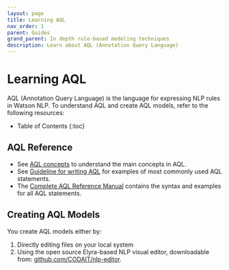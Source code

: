 ```yaml
---
layout: page
title: Learning AQL
nav_order: 1
parent: Guides 
grand_parent: In depth rule-based modeling techniques
description: Learn about AQL (Annotation Query Language)
---
```


# Learning AQL


AQL (Annotation Query Language) is the language for expressing NLP rules in Watson NLP.
To understand AQL and create AQL models, refer to the following resources:

* Table of Contents
{:toc}

## AQL Reference 

- See [AQL concepts](./ana_txtan_extractors.md) to understand the main concepts in AQL.
- See [Guideline for writing AQL](./aql-guidelines.md) for examples of most commonly used AQL statements.
- The [Complete AQL Reference Manual](./aql-ref-guide.md) contains the syntax and examples for all AQL statements.

## Creating AQL Models
You create AQL models either by:

1. Directly editing files on your local system
2. Using the open source Elyra-based NLP visual editor, downloadable from: [github.com/CODAIT/nlp-editor](https://github.com/CODAIT/nlp-editor).
